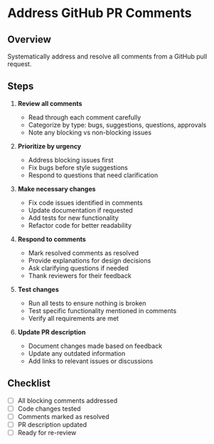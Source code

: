 # Address GitHub PR Comments

## Overview
Systematically address and resolve all comments from a GitHub pull request.

## Steps

1. **Review all comments**
   - Read through each comment carefully
   - Categorize by type: bugs, suggestions, questions, approvals
   - Note any blocking vs non-blocking issues

2. **Prioritize by urgency**
   - Address blocking issues first
   - Fix bugs before style suggestions
   - Respond to questions that need clarification

3. **Make necessary changes**
   - Fix code issues identified in comments
   - Update documentation if requested
   - Add tests for new functionality
   - Refactor code for better readability

4. **Respond to comments**
   - Mark resolved comments as resolved
   - Provide explanations for design decisions
   - Ask clarifying questions if needed
   - Thank reviewers for their feedback

5. **Test changes**
   - Run all tests to ensure nothing is broken
   - Test specific functionality mentioned in comments
   - Verify all requirements are met

6. **Update PR description**
   - Document changes made based on feedback
   - Update any outdated information
   - Add links to relevant issues or discussions

## Checklist
- [ ] All blocking comments addressed
- [ ] Code changes tested
- [ ] Comments marked as resolved
- [ ] PR description updated
- [ ] Ready for re-review
